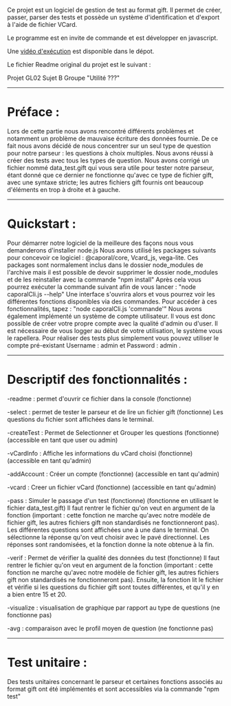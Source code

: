 Ce projet est un logiciel de gestion de test au format gift. Il permet de créer, passer, parser des tests et possède un système d'identification et d'export à l'aide de fichier VCard. 

Le programme est en invite de commande et est développer en javascript.

Une [vidéo d'exécution](https://github.com/vallhallalm/Projet-logiciel-de-gestion-de-quizz-Moodle/blob/main/video-demonstration_ip3VFF8h.mp4) est disponible dans le dépot.

Le fichier Readme original du projet est le suivant :

Projet GL02 Sujet B Groupe "Utilité ???"

-------------------------------------------------------------------------------------------------------------------------------------------------------------------------------------

# Préface : 
Lors de cette partie nous avons rencontré différents problèmes et notamment un problème de mauvaise écriture des données fournie. De ce fait nous avons décidé de nous
concentrer sur un seul type de question pour notre parseur : les questions à choix multiples. Nous avons réussi à créer des tests avec tous les types de question.
Nous avons corrigé un fichier nommé data_test.gift qui vous sera utile pour tester notre parseur, étant donné que ce dernier ne fonctionne qu'avec ce type de fichier gift, avec une syntaxe stricte; les autres fichiers gift fournis ont beaucoup d'éléments en trop à droite et à gauche.

---------------------------------------------------------------------------------------------------------------------------------------------------------------------------------------

# Quickstart : 
Pour démarrer notre logiciel de la meilleure des façons nous vous demanderons d'installer node.js 
Nous avons utilisé les packages suivants pour concevoir ce logiciel : @caporal/core, Vcard_js, vega-lite. Ces packages sont normalement inclus dans le dossier node_modules de l'archive
mais il est possible de devoir supprimer le dossier node_modules et de les reinstaller avec la commande "npm install"
Après cela vous pourrez exécuter la commande suivant afin de vous lancer : "node caporalCli.js --help"
Une interface s'ouvrira alors et vous pourrez voir les différentes fonctions disponibles via des commandes. Pour accéder à ces fonctionnalités, tapez : "node caporalCli.js 'commande'"
Nous avons également implémenté un système de compte utilisateur. Il vous est donc possible de créer votre propre compte avec la qualité d'admin ou d'user. Il est nécessaire de vous logger
au début de votre utilisation, le système vous le rapellera. Pour réaliser des tests plus simplement vous pouvez utiliser le compte pré-existant Username : admin et Password : admin .

---------------------------------------------------------------------------------------------------------------------------------------------------------------------------------------

# Descriptif des fonctionnalités : 
-readme : permet d'ouvrir ce fichier dans la console (fonctionne)

-select : permet de tester le parseur et de lire un fichier gift (fonctionne)
Les questions du fichier sont affichées dans le terminal.

-createTest : Permet de Selectionner et Grouper les questions (fonctionne) (accessible en tant que user ou admin)

-vCardInfo : Affiche les informations du vCard choisi (fonctionne)(accessible en tant qu'admin)

-addAccount : Créer un compte (fonctionne) (accessible en tant qu'admin)

-vcard : Creer un fichier vCard (fonctionne) (accessible en tant qu'admin)

-pass : Simuler le passage d'un test (fonctionne) (fonctionne en utilisant le fichier data_test.gift)
Il faut rentrer le fichier qu'on veut en argument de la fonction (important : cette fonction ne marche qu'avec notre modèle de fichier gift, les autres fichiers gift non standardisés ne fonctionneront pas). Les différentes questions sont affichées une à une dans le terminal. On sélectionne la réponse qu'on veut choisir avec le pavé directionnel. Les réponses sont randomisées, et la fonction donne la note obtenue à la fin.

-verif : Permet de vérifier la qualité des données du test (fonctionne)
Il faut rentrer le fichier qu'on veut en argument de la fonction (important : cette fonction ne marche qu'avec notre modèle de fichier gift, les autres fichiers gift non standardisés ne fonctionneront pas). Ensuite, la fonction lit le fichier et vérifie si les questions du fichier gift sont toutes différentes, et qu'il y en a bien entre 15 et 20.

-visualize : visualisation de graphique par rapport au type de questions (ne fonctionne pas) 

-avg : comparaison avec le profil moyen de question (ne fonctionne pas)

-------------------------------------------------------------------------------------------------------------------------------------------------------------------------------------

# Test unitaire : 
Des tests unitaires concernant le parseur et certaines fonctions associés au format gift ont été implémentés et sont accessibles via la commande "npm test"

